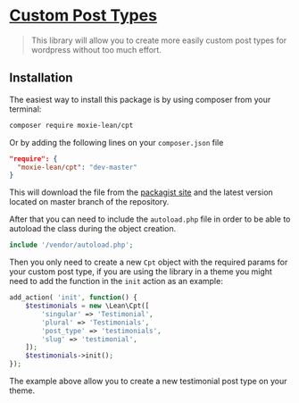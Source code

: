# [Custom Post Types](https://github.com/moxie-leean/wp-cpt)

> This library will allow you to create more easily custom post types for wordpress without too much effort.

## Installation

The easiest way to install this package is by using composer from your
terminal:

```bash
composer require moxie-lean/cpt
```

Or by adding the following lines on your `composer.json` file

```json
"require": {
  "moxie-lean/cpt": "dev-master"
}
```

This will download the file from the [packagist site](https://.org/packages/moxie-lean/cpt) 
and the latest version located on master branch of the repository. 

After that you can need to include the `autoload.php` file in order to
be able to autoload the class during the object creation.

```php
include '/vendor/autoload.php';
```

Then you only need to create a new `Cpt` object with the required params
for your custom post type, if you are using the library in a theme you
might need to add the function in the `init` action as an example: 

```php
add_action( 'init', function() {
    $testimonials = new \Lean\Cpt([
        'singular' => 'Testimonial',
        'plural' => 'Testimonials',
        'post_type' => 'testimonials',
        'slug' => 'testimonial',
    ]);
    $testimonials->init();
});
```

The example above allow you to create a new testimonial post type on
your theme.
